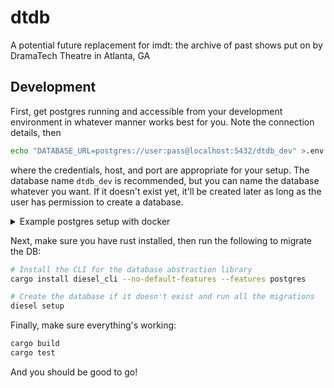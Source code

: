 # dtdb
A potential future replacement for imdt: the archive of past shows put on by DramaTech Theatre in Atlanta, GA

## Development

First, get postgres running and accessible from your development environment in whatever manner works best for you. Note the connection details, then

```bash
echo "DATABASE_URL=postgres://user:pass@localhost:5432/dtdb_dev" >.env
```

where the credentials, host, and port are appropriate for your setup. The database name `dtdb_dev` is recommended, but you can name the database whatever you want. If it doesn't exist yet, it'll be created later as long as the user has permission to create a database.

<details>
  <summary>Example postgres setup with docker</summary>

  ```bash
  docker pull postgres
  docker run \
    --name dtdb-postgres \
    -e POSTGRES_USER=dtdb \
    -e POSTGRES_PASSWORD=dtdbpassword \
    -e POSTGRES_DB=dtdb_dev \
    -d -p 5437:5432 \
    postgres
  echo "DATABASE_URL=postgres://dtdb:dtdbpassword@localhost:5437/dtdb_dev" >.env
  ```
</details>

Next, make sure you have rust installed, then run the following to migrate the DB:

```bash
# Install the CLI for the database abstraction library
cargo install diesel_cli --no-default-features --features postgres

# Create the database if it doesn't exist and run all the migrations
diesel setup
```

Finally, make sure everything's working:

```bash
cargo build
cargo test
```

And you should be good to go!
